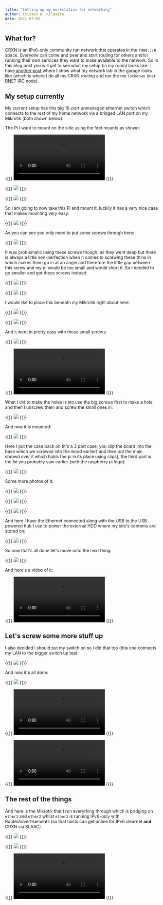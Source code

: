 ```yaml
---
title: "Setting up my workstation for networking"
author: Tristan B. Kildaire
date: 2021-07-03
---
```


## What for?

CRXN is an IPv6-only community run network that operates in the `fd00::/8` space. Everyone can come and peer and start routing for others and/or running their own services they want to make available to the network. So in this blog post you will get to see what my setup (in my room) looks like. I have [another post](../a_quick_catch_up/) where I show what my network lab in the garage looks like (which is where I do all my CRXN routing and run the my `lockdown.bnet` BNET IRC node).

## My setup currently

My current setup has this big 16-port unmanaged ethernet switch which connects to the rest of my home network via a bridged LAN port on my Mikrotik (both shown below).

The Pi I want to mount on the side using the feet mounts as shown:

{{<bruh>}}
<video src="/img/network_room_setup/pi_mount.mp4" controls></video>
{{</bruh>}}

{{<bruh>}}
<img src ="/img/network_room_setup/pi1.jpg">
{{</bruh>}}

{{<bruh>}}
<img src ="/img/network_room_setup/pi2.jpg">
{{</bruh>}}

So I am going to now take this Pi and mount it, luckily it has a very nice case that makes mounting very easy:

{{<bruh>}}
<img src ="/img/network_room_setup/pi3.jpg">
{{</bruh>}}

As you can see you only need to put some screws through here:

{{<bruh>}}
<img src ="/img/network_room_setup/rpi_case.jpg">
{{</bruh>}}

It was problematic using these screws though, as they went deep but there is always a little non-perfection when it comes to screwing these thins in which makes them go in at an angle and therefore the little gap between this screw and my pi would be too small and would short it. So I needed to go smaller and got these screws instead:

{{<bruh>}}
<img src ="/img/network_room_setup/new_screws.jpg">
{{</bruh>}}

{{<bruh>}}
<img src ="/img/network_room_setup/new_smaller_screws.jpg">
{{</bruh>}}

I would like to place this beneath my Mikrotik right about here:

{{<bruh>}}
<img src ="/img/network_room_setup/placement.jpg">
{{</bruh>}}

{{<bruh>}}
<img src ="/img/network_room_setup/placement2.jpg">
{{</bruh>}}

And it went in pretty easy with those small screws:

{{<bruh>}}
<img src ="/img/network_room_setup/mounted1.jpg">
{{</bruh>}}

{{<bruh>}}
<video src="/img/network_room_setup/mounted.mp4" controls></video>
{{</bruh>}}

What I did to make the holes is sto use the big screws first to make a hole and then I unscrew them and screw the small ones in:

{{<bruh>}}
<img src ="/img/network_room_setup/holes.jpg">
{{</bruh>}}

And now it is mounted:

{{<bruh>}}
<img src ="/img/network_room_setup/screwed_on.jpg">
{{</bruh>}}

Here I put the case back on (it's a 3 part case, you clip the board into the base which we screwed into the wood earlier) and then put the main shrowd over it which holds the pi in its place using clips), the third part is the lid you probably saw earlier (with the raspberry pi logo):

{{<bruh>}}
<img src ="/img/network_room_setup/on.jpg">
{{</bruh>}}

Some more photos of it:

{{<bruh>}}
<img src ="/img/network_room_setup/here1.jpg">
{{</bruh>}}

{{<bruh>}}
<img src ="/img/network_room_setup/here2.jpg">
{{</bruh>}}

{{<bruh>}}
<img src ="/img/network_room_setup/here3.jpg">
{{</bruh>}}

And here I have the Ethernet connected along with the USB to the USB powered hub I use to power the external HDD where my site's contents are stored on:

{{<bruh>}}
<img src ="/img/network_room_setup/here4.jpg">
{{</bruh>}}

So now that's all done let's move onto the next thing:

{{<bruh>}}
<img src ="/img/network_room_setup/all_done.jpg">
{{</bruh>}}

And here's a video of it:

{{<bruh>}}
<video src="/img/network_room_setup/running.mp4" controls></video>
{{</bruh>}}

## Let's screw some more stuff up

I also decided I should put my switch on so I did that too (this one connects my LAN to the bigger switch up top):

{{<bruh>}}
<img src ="/img/network_room_setup/switch.jpg">
{{</bruh>}}

And now it's all done:

{{<bruh>}}
<img src ="/img/network_room_setup/done.jpg">
{{</bruh>}}

{{<bruh>}}
<video src="/img/network_room_setup/ethernet_loop.mp4" controls></video>
{{</bruh>}}

{{<bruh>}}
<video src="/img/network_room_setup/ethernet_switch.mp4" controls></video>
{{</bruh>}}

## The rest of the things

And here is the Mikrotik that I run everything through which is bridging on `ether1` and `ether2` whilst `ether3` is running IPv6-only with RouterAdvertisements (so that hosts can get online for IPv6 clearnet **and** CRXN via SLAAC).

{{<bruh>}}
<img src ="/img/network_room_setup/mikrotik1.jpg">
{{</bruh>}}

{{<bruh>}}
<img src ="/img/network_room_setup/mikrotik2.jpg">
{{</bruh>}}

{{<bruh>}}
<video src="/img/network_room_setup/mikrotik.mp4" controls></video>
{{</bruh>}}